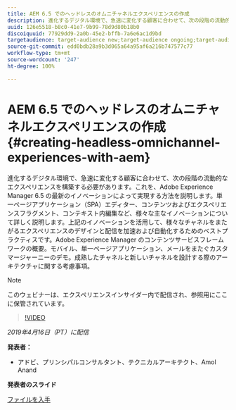 ```yaml
---
title: AEM 6.5 でのヘッドレスのオムニチャネルエクスペリエンスの作成
description: 進化するデジタル環境で、急速に変化する顧客に合わせて、次の段階の流動的なエクスペリエンスを構築する必要があります。これを、Adobe Experience Manager 6.5 の最新のイノベーションによって実現する方法を説明します。単一ページアプリケーション（SPA）エディター、コンテンツおよびエクスペリエンスフラグメント、コンテキスト内編集など、様々な主なイノベーションについて詳しく説明します。上記のイノベーションを活用して、様々なチャネルをまたがるエクスペリエンスのデザインと配信を加速および自動化するためのベストプラクティスです。Adobe Experience Manager のコンテンツサービスフレームワークの概要。モバイル、単一ページアプリケーション、メールをまたぐカスタマージャーニーのデモ。成熟したチャネルと新しいチャネルを設計する際のアーキテクチャに関する考慮事項。
uuid: 126e5518-b8c0-41e7-9b99-78d9d80b18b0
discoiquuid: 77929dd9-2a0b-45e2-bffb-7a6e6ac1d9bd
targetaudience: target-audience new;target-audience ongoing;target-audience upgrader
source-git-commit: edd0bdb28a9b3d065a64a95af6a216b747577c77
workflow-type: tm+mt
source-wordcount: '247'
ht-degree: 100%

---
```


# AEM 6.5 でのヘッドレスのオムニチャネルエクスペリエンスの作成{#creating-headless-omnichannel-experiences-with-aem}

進化するデジタル環境で、急速に変化する顧客に合わせて、次の段階の流動的なエクスペリエンスを構築する必要があります。これを、Adobe Experience Manager 6.5 の最新のイノベーションによって実現する方法を説明します。単一ページアプリケーション（SPA）エディター、コンテンツおよびエクスペリエンスフラグメント、コンテキスト内編集など、様々な主なイノベーションについて詳しく説明します。上記のイノベーションを活用して、様々なチャネルをまたがるエクスペリエンスのデザインと配信を加速および自動化するためのベストプラクティスです。Adobe Experience Manager のコンテンツサービスフレームワークの概要。モバイル、単一ページアプリケーション、メールをまたぐカスタマージャーニーのデモ。成熟したチャネルと新しいチャネルを設計する際のアーキテクチャに関する考慮事項。

>[!NOTE]
>
>このウェビナーは、エクスペリエンスインサイダー内で配信され、参照用にここに保管されています。

>[!VIDEO](https://video.tv.adobe.com/v/27088/?quality=9)

*2019年4月16日（PT）に配信*

**発表者：**

* アドビ、プリンシパルコンサルタント、テクニカルアーキテクト、Amol Anand

**発表者のスライド**

[ファイルを入手](assets/headless-omnichannelwebinar04162019.pdf)
